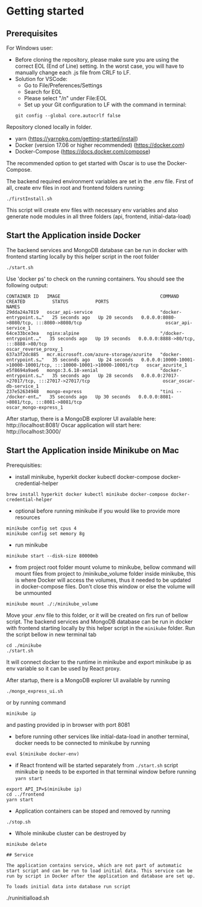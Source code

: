 # Getting started

## Prerequisites

For Windows user:
- Before cloning the repository, please make sure you are using the correct EOL (End of Line) setting. In the worst case, you will have to manually change each .js file from CRLF to LF.
- Solution for VSCode: 
    - Go to File/Preferences/Settings
    - Search for EOL
    - Please select "/n" under File:EOL
    - Set up your Git configuration to LF with the command in terminal:  
    ```
    git config --global core.autocrlf false
    ```

Repository cloned locally in folder. 

- yarn (https://yarnpkg.com/getting-started/install)
- Docker (version 17.06 or higher recommended) (https://docker.com)
- Docker-Compose (https://docs.docker.com/compose)

The recommended option to get started with Oscar is to use the Docker-Compose.

The backend required environment variables are set in the .env file.
First of all, create env files in root and frontend folders running:

```
./firstInstall.sh
```

This script will create env files with necessary env variables and also generate node modules in all three folders (api, frontend, initial-data-load)

## Start the Application inside Docker

The backend services and MongoDB database can be run in docker with frontend starting locally by this helper script in the root folder

```
./start.sh
```

Use 'docker ps' to check on the running containers. You should see the following output:

```
CONTAINER ID   IMAGE                                     COMMAND                  CREATED          STATUS          PORTS                                                                   NAMES
29dda24a7819   oscar_api-service                         "docker-entrypoint.s…"   25 seconds ago   Up 20 seconds   0.0.0.0:8080->8080/tcp, :::8080->8080/tcp                               oscar_api-service_1
64ce33bce3ea   nginx:alpine                              "/docker-entrypoint.…"   35 seconds ago   Up 19 seconds   0.0.0.0:8888->80/tcp, :::8888->80/tcp                                   oscar_reverse_proxy_1
637a3f2dc885   mcr.microsoft.com/azure-storage/azurite   "docker-entrypoint.s…"   35 seconds ago   Up 24 seconds   0.0.0.0:10000-10001->10000-10001/tcp, :::10000-10001->10000-10001/tcp   oscar_azurite_1
e5f8694a9ae6   mongo:3.6.18-xenial                       "docker-entrypoint.s…"   35 seconds ago   Up 28 seconds   0.0.0.0:27017->27017/tcp, :::27017->27017/tcp                           oscar_oscar-db-service_1
237e52634948   mongo-express                             "tini -- /docker-ent…"   35 seconds ago   Up 30 seconds   0.0.0.0:8081->8081/tcp, :::8081->8081/tcp                               oscar_mongo-express_1
```

After startup, there is a MongoDB explorer UI available here: http://localhost:8081/
Oscar application will start here: http://localhost:3000/

## Start the Application inside Minikube on Mac

Prerequisities:
- install minikube, hyperkit docker kubectl docker-compose docker-credential-helper
```
brew install hyperkit docker kubectl minikube docker-compose docker-credential-helper
```

- optional before running minikube if you would like to provide more resources
```
minikube config set cpus 4
minikube config set memory 8g
```
- run minikube
```
minikube start --disk-size 80000mb
```
- from project root folder mount volume to minikube, bellow command will mount files from project to /minikube_volume folder inside minikube, this is where Docker will access the volumes, thus it needed to be updated in docker-compose files. Don't close this window or else the volume will be unmounted
```
minikube mount ./:/minikube_volume
```

Move your .env file to this folder, or it will be created on firs run of bellow script.
The backend services and MongoDB database can be run in docker with frontend starting locally by this helper script in the `minikube` folder.
Run the script bellow in new terminal tab

```
cd ./minikube
./start.sh
```

It will connect docker to the runtime in minikube and export minikube ip as env variable so it can be used by React proxy.

After startup, there is a MongoDB explorer UI available by running
```
./mongo_express_ui.sh
```
or by running command
```
minikube ip
```
and pasting provided ip in browser with port 8081

- before running other services like initial-data-load in another terminal, docker needs to be connected to minikube by running
```
eval $(minikube docker-env)
```

- if React frontend will be started separately from `./start.sh` script minikube ip needs to be exported in that terminal window before running `yarn start`
```
export API_IP=$(minikube ip)
cd ../frontend
yarn start
```

- Application containers can be stoped and removed by running
```
./stop.sh
```

- Whole minikube cluster can be destroyed by
```
minikube delete

## Service

The application contains service, which are not part of automatic start script and can be run to load initial data. This service can be run by script in Docker after the application and database are set up.

To loads initial data into database run script

```
./runinitialload.sh
```
